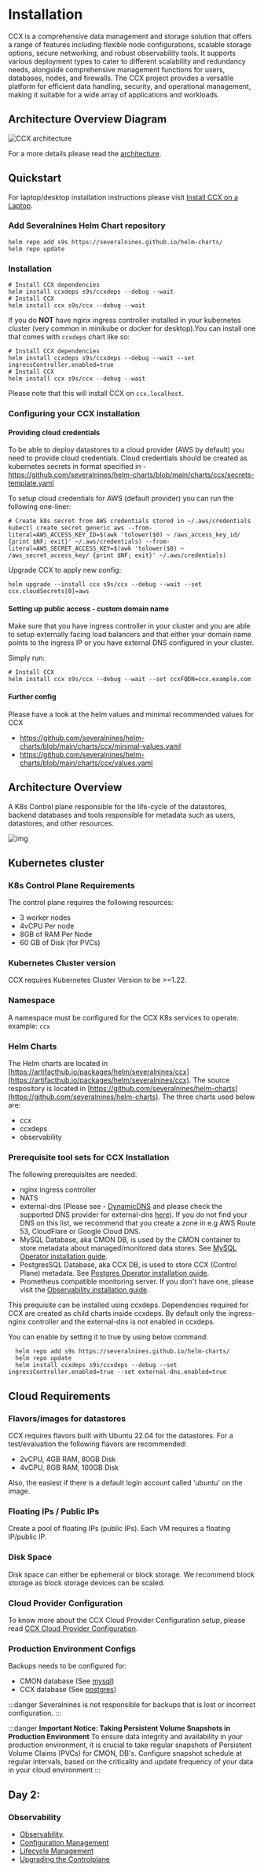# Installation

CCX is a comprehensive data management and storage solution that offers a range of features including flexible node configurations, scalable storage options, secure networking, and robust observability tools. It supports various deployment types to cater to different scalability and redundancy needs, alongside comprehensive management functions for users, databases, nodes, and firewalls. The CCX project provides a versatile platform for efficient data handling, security, and operational management, making it suitable for a wide array of applications and workloads.

## Architecture Overview Diagram 


![CCX architecture](../images/ccx-architecture.png)

For a more details please read the [architecture](architecture.md).

## Quickstart

For laptop/desktop installation instructions please visit [Install CCX on a Laptop](CCX-Install-Laptop.md).

### Add Severalnines Helm Chart repository

```
helm repo add s9s https://severalnines.github.io/helm-charts/
helm repo update
```

### Installation

```
# Install CCX dependencies
helm install ccxdeps s9s/ccxdeps --debug --wait
# Install CCX
helm install ccx s9s/ccx --debug --wait
```

If you do **NOT** have nginx ingress controller installed in your kubernetes cluster (very common in minikube or docker for desktop).You can install one that comes with `ccxdeps` chart like so:

```
# Install CCX dependencies
helm install ccxdeps s9s/ccxdeps --debug --wait --set ingressController.enabled=true
# Install CCX
helm install ccx s9s/ccx --debug --wait
```

Please note that this will install CCX on `ccx.localhost`.

### Configuring your CCX installation

#### Providing cloud credentials

To be able to deploy datastores to a cloud provider (AWS by default) you need to provide cloud credentials.
Cloud credentials should be created as kubernetes secrets in format specified in - https://github.com/severalnines/helm-charts/blob/main/charts/ccx/secrets-template.yaml

To setup cloud credentials for AWS (default provider) you can run the following one-liner:

```
# Create k8s secret from AWS credentials stored in ~/.aws/credentials
kubectl create secret generic aws --from-literal=AWS_ACCESS_KEY_ID=$(awk 'tolower($0) ~ /aws_access_key_id/ {print $NF; exit}' ~/.aws/credentials) --from-literal=AWS_SECRET_ACCESS_KEY=$(awk 'tolower($0) ~ /aws_secret_access_key/ {print $NF; exit}' ~/.aws/credentials)
```

Upgrade CCX to apply new config:

```
helm upgrade --install ccx s9s/ccx --debug --wait --set ccx.cloudSecrets[0]=aws
```


#### Setting up public access - custom domain name

Make sure that you have ingress controller in your cluster and you are able to setup externally facing load balancers and that either your domain name points to the ingress IP or you have external DNS configured in your cluster.

Simply run:

```
# Install CCX
helm install ccx s9s/ccx --debug --wait --set ccxFQDN=ccx.example.com
```

#### Further config

Please have a look at the helm values and minimal recommended values for CCX

- https://github.com/severalnines/helm-charts/blob/main/charts/ccx/minimal-values.yaml
- https://github.com/severalnines/helm-charts/blob/main/charts/ccx/values.yaml



## Architecture Overview

A K8s Control plane responsible for the life-cycle of the datastores, backend databases and tools responsible for metadata such as users, datastores, and other resources.

![img](../images/ccx-architecture.png)

## Kubernetes cluster

### K8s Control Plane Requirements

The control plane requires the following resources:

- 3 worker nodes
- 4vCPU Per node
- 8GB of RAM Per Node
- 60 GB of Disk (for PVCs)

### Kubernetes Cluster version

CCX requires Kubernetes Cluster Version to be >=1.22.

### Namespace

A namespace must be configured for the CCX K8s services to operate.
example: `ccx`

### Helm Charts

The Helm charts are located in [https://artifacthub.io/packages/helm/severalnines/ccx](https://artifacthub.io/packages/helm/severalnines/ccx).
The source respository is located in [https://github.com/severalnines/helm-charts](https://github.com/severalnines/helm-charts). The three charts used below are:

- ccx
- ccxdeps
- observability

### Prerequisite tool sets for CCX Installation

The following prerequisites are needed:

- nginx ingress controller
- NATS
- external-dns (Please see - [DynamicDNS](Dynamic-DNS.md) and please check the supported DNS provider for external-dns [here](https://github.com/kubernetes-sigs/external-dns#status-of-providers)). If you do not find your DNS on this list, we recommend that you create a zone in e.g AWS Route 53, CloudFlare or Google Cloud DNS.
- MySQL Database, aka CMON DB, is used by the CMON container to store metadata about managed/monitored data stores. See [MySQL Operator installation guide](Mysql-Operator-Installation.md).
- PostgresSQL Database, aka CCX DB, is used to store CCX (Control Plane) metadata. See [Postgres Operator installation guide](Postgres-Operator-Installation.md).
- Prometheus compatible monitoring server. If you don't have one, please visit the [Observability installation guide](Observability.md).

This prequisite can be installed using ccxdeps. Dependencies required for CCX are created as child charts inside ccxdeps.
By default only the ingress-nginx controller and the external-dns is not enabled in ccxdeps.

You can enable by setting it to true by using below command.

```
  helm repo add s9s https://severalnines.github.io/helm-charts/
  helm repo update
  helm install ccxdeps s9s/ccxdeps --debug --set ingressController.enabled=true --set external-dns.enabled=true
```

## Cloud Requirements

### Flavors/images for datastores

CCX requires flavors built with Ubuntu 22.04 for the datastores. For a test/evaluation the following flavors are recommended:

- 2vCPU, 4GB RAM, 80GB Disk
- 4vCPU, 8GB RAM, 100GB Disk

Also, the easiest if there is a default login account called 'ubuntu' on the image.

### Floating IPs / Public IPs

Create a pool of floating IPs (public IPs). Each VM requires a floating IP/public IP.

### Disk Space

Disk space can either be ephemeral or block storage. We recommend block storage as block storage devices can be scaled.

### Cloud Provider Configuration

To know more about the CCX Cloud Provider Configuration setup, please read [CCX Cloud Provider Configuration](Cloud-Providers/Cloud-Providers.md).

### Production Environment Configs

Backups needs to be configured for:

- CMON database (See [mysql](Mysql-Operator-Installation.md))
- CCX database (See [postgres](Postgres-Operator-Installation.md))
  
:::danger
   Severalnines is not responsible for backups that is lost or incorrect configuration.
:::

:::danger
   **Important Notice: Taking Persistent Volume Snapshots in Production Environment**
   To ensure data integrity and availability in your production environment, it is crucial to take regular snapshots of Persistent Volume Claims (PVCs) for CMON, DB's. Configure snapshot schedule at regular intervals, based on the criticality and update frequency of your data in your cloud environment
:::


## Day 2:

### Observability

- [Observability](Observability.md).
- [Configuration Management](../Day2/Config-Management.md)
- [Lifecycle Management](../Day2/Lifecycle-Management.md)
- [Upgrading the Controlplane](../Day2/Upgrading-the-Control-Plane.md)

